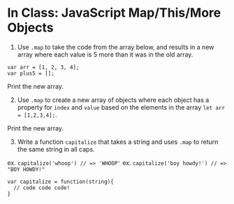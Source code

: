 # In Class: JavaScript Map/This/More Objects

1. Use ```.map``` to take the code from the array below, and results in a new array where each value is 5 more than it was in the old array.

```
var arr = [1, 2, 3, 4];
var plus5 = [];
```

Print the new array.

2. Use ```.map``` to create a new array of objects where each object has a property for ```index``` and ```value``` based on the elements in the array ```let arr = [1,2,3,4];```.

Print the new array.

3. Write a function ```capitalize``` that takes a string and uses ```.map``` to return the same string in all caps. 

ex. ```capitalize('whoop') // => 'WHOOP'```
ex. ```capitalize('boy howdy!') // => "BOY HOWDY!"```

```
var capitalize = function(string){
  // code code code!
}
```



